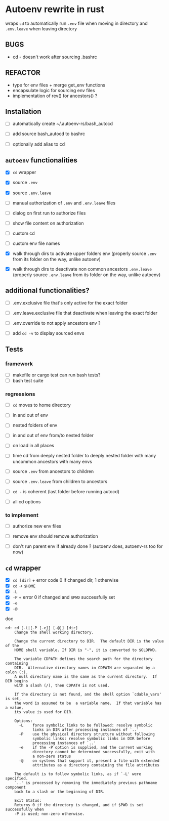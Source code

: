 # Autoenv rewrite in rust

wraps `cd` to automatically run `.env` file when moving in directory and `.env.leave` when leaving directory

## BUGS
- cd - doesn't work after sourcing .bashrc


## REFACTOR
- type for env files + merge get_env functions
- encapsulate logic for sourcing env files
- implementation of rev() for ancestors() ?


## Installation
-[ ] automatically create ~/.autoenv-rs/bash_autocd
-[ ] add source bash_autocd to bashrc
-[ ] optionally add alias to cd


## `autoenv` functionalities

-[x] `cd` wrapper
-[x] source `.env`
-[x] source `.env.leave`
-[ ] manual authorization of `.env` and `.env.leave` files
-[ ] dialog on first run to authorize files
-[ ] show file content on authorization

-[ ] custom cd
-[ ] custom env file names
-[x] walk through dirs to activate upper folders env (properly source `.env` from its folder on the way, unlike autoenv)
-[x] walk through dirs to deactivate non common ancestors `.env.leave` (properly source `.env.leave` from its folder on the way, unlike autoenv)


## additional functionalities?
-[ ] .env.exclusive file that's only active for the exact folder
-[ ] .env.leave.exclusive file that deactivate when leaving the exact folder

-[ ] .env.override to not apply ancestors env ?

-[ ] add `cd -v` to display sourced envs


## Tests
### framework
-[ ] makefile or cargo test can run bash tests?
-[ ] bash test suite

### regressions
-[ ] `cd` moves to home directory
-[ ] in and out of env
-[ ] nested folders of env
-[ ] in and out of env from/to nested folder
-[ ] on load in all places
-[ ] time cd from deeply nested folder to deeply nested folder with many uncommon ancestors with many envs
-[ ] source `.env` from ancestors to children
-[ ] source `.env.leave` from children to ancestors
-[ ] `cd -` is coherent (last folder before running autocd)

-[ ] all cd options

### to implement
-[ ] authorize new env files
-[ ] remove env should remove authorization

-[ ] don't run parent env if already done ? (autoenv does, autoenv-rs too for now)


## `cd` wrapper

-[x] `cd [dir]` + error code 0 if changed dir, 1 otherwise
-[x] `cd` -> `$HOME`
-[x] `-L`
-[x] `-P` + error 0 if changed and `$PWD` successfully set
-[x] `-e`
-[x] `-@`

doc
```
cd: cd [-L|[-P [-e]] [-@]] [dir]
    Change the shell working directory.
    
    Change the current directory to DIR.  The default DIR is the value of the
    HOME shell variable. If DIR is "-", it is converted to $OLDPWD.
    
    The variable CDPATH defines the search path for the directory containing
    DIR.  Alternative directory names in CDPATH are separated by a colon (:).
    A null directory name is the same as the current directory.  If DIR begins
    with a slash (/), then CDPATH is not used.
    
    If the directory is not found, and the shell option `cdable_vars' is set,
    the word is assumed to be  a variable name.  If that variable has a value,
    its value is used for DIR.
    
    Options:
      -L	force symbolic links to be followed: resolve symbolic
    		links in DIR after processing instances of `..'
      -P	use the physical directory structure without following
    		symbolic links: resolve symbolic links in DIR before
    		processing instances of `..'
      -e	if the -P option is supplied, and the current working
    		directory cannot be determined successfully, exit with
    		a non-zero status
      -@	on systems that support it, present a file with extended
    		attributes as a directory containing the file attributes
    
    The default is to follow symbolic links, as if `-L' were specified.
    `..' is processed by removing the immediately previous pathname component
    back to a slash or the beginning of DIR.
    
    Exit Status:
    Returns 0 if the directory is changed, and if $PWD is set successfully when
    -P is used; non-zero otherwise.
```
